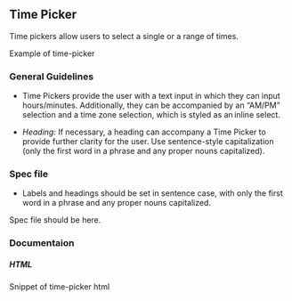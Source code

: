 ## Time Picker 

Time pickers allow users to select a single or a range of times. 

Example of time-picker

### General Guidelines

- Time Pickers provide the user with a text input in which they can input hours/minutes. Additionally, they can be accompanied by an “AM/PM” selection and a time zone selection, which is styled as an inline select. 

- _Heading:_ If necessary, a heading can accompany a Time Picker to provide further clarity for the user. Use sentence-style capitalization (only the first word in a phrase and any proper nouns capitalized). 

### Spec file

- Labels and headings should be set in sentence case, with only the first word in a phrase and any proper nouns capitalized. 

Spec file should be here.

### Documentaion

##### HTML

Snippet of time-picker html
